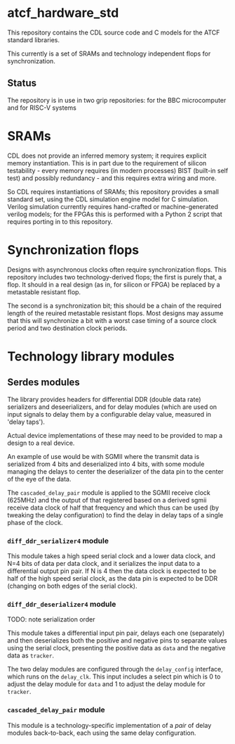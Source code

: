 # atcf_hardware_std

This repository contains the CDL source code and C models for the
ATCF standard libraries.

This currently is a set of SRAMs and technology independent flops for
synchronization.

## Status

The repository is in use in two grip repositories: for the BBC
microcomputer and for RISC-V systems

# SRAMs

CDL does not provide an inferred memory system; it requires explicit
memory instantiation. This is in part due to the requirement of
silicon testability - every memory requires (in modern processes) BIST
(built-in self test) and possibly redundancy - and this requires extra
wiring and more.

So CDL requires instantiations of SRAMs; this repository provides a
small standard set, using the CDL simulation engine model for C
simulation. Verilog simulation currently requires hand-crafted or
machine-generated verilog models; for the FPGAs this is performed
with a Python 2 script that requires porting in to this repository.

# Synchronization flops

Designs with asynchronous clocks often require synchronization flops.
This repository includes two technology-derived flops; the first is
purely that, a flop. It should in a real design (as in, for silicon or
FPGA) be replaced by a metastable resistant flop.

The second is a synchronization bit; this should be a chain of the
required length of the reuired metastable resistant flops. Most
designs may assume that this will synchronize a bit with a worst case
timing of a source clock period and two destination clock periods.

# Technology library modules

## Serdes modules

The library provides headers for differential DDR (double data rate)
serializers and deseerializers, and for delay modules (which are used
on input signals to delay them by a configurable delay value, measured
in 'delay taps').

Actual device implementations of these may need to be provided to map
a design to a real device.

An example of use would be with SGMII where the transmit data is
serialized from 4 bits and deserialized into 4 bits, with some module
managing the delays to center the deserializer of the data pin to the
center of the eye of the data.

The `cascaded_delay_pair` module is applied to the SGMII receive clock
(625MHz) and the output of that registered based on a derived sgmii
receive data clock of half that frequency and which thus can be used
(by tweaking the delay configuration) to find the delay in delay taps
of a single phase of the clock.

### `diff_ddr_serializer4` module

This module takes a high speed serial clock and a lower data clock,
and N=4 bits of data per data clock, and it serializes the input data
to a differential output pin pair. If N is 4 then the data clock is
expected to be half of the high speed serial clock, as the data pin is
expected to be DDR (changing on both edges of the serial clock).

### `diff_ddr_deserializer4` module

TODO: note serialization order

This module takes a differential input pin pair, delays each one
(separately) and then deserializes both the positive and negative pins
to separate values using the serial clock, presenting the positive
data as `data` and the negative data as `tracker`.

The two delay modules are configured through the `delay_config`
interface, which runs on the `delay_clk`. This input includes a select
pin which is 0 to adjust the delay module for `data` and 1 to adjust
the delay module for `tracker`.

### `cascaded_delay_pair` module

This module is a technology-specific implementation of a *pair* of
delay modules back-to-back, each using the same delay configuration.
